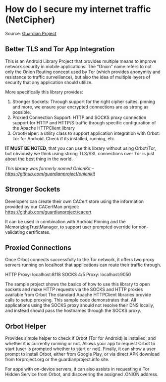 # How do I secure my internet traffic (NetCipher)

Source: [Guardian Project](https://guardianproject.info/code/netcipher/)

## Better TLS and Tor App Integration

This is an Android Library Project that provides multiple means to improve network security in mobile applications. The “Onion” name refers to not only the Onion Routing concept used by Tor (which provides anonymity and resistance to traffic surveillance), but also the idea of multiple layers of security that any application should utilize.

More specifically this library provides:

1. Stronger Sockets: Through support for the right cipher suites, pinning and more, we ensure your encrypted connections are as strong as possible.
1. Proxied Connection Support: HTTP and SOCKS proxy connection support for HTTP and HTTP/S traffic through specific configuration of the Apache HTTPClient library
1. OrbotHelper: a utility class to support application integration with Orbot: Tor for Android. Check if its installed, running, etc.

**IT MUST BE NOTED**, that you can use this library without using Orbot/Tor, but obviously we think using strong TLS/SSL connections over Tor is just about the best thing in the world.

*This library was formerly named OnionKit – https://github.com/guardianproject/onionkit*

## Stronger Sockets

Developers can create their own CACert store using the information provided by our CACertMan project: https://github.com/guardianproject/cacert

It can be used in combination with Android Pinning and the MemorizingTrustManager, to support user prompted override for non-validating certificates.

## Proxied Connections

Once Orbot connects successfully to the Tor network, it offers two proxy servers running on localhost that applications can route their traffic through.

HTTP Proxy: localhost:8118 SOCKS 4/5 Proxy: localhost:9050

The sample project shows the basics of how to use this library to open sockets and make HTTP requests via the SOCKS and HTTP proxies available from Orbot The standard Apache HTTPClient libraries provide calls to setup proxying. This sample code demonstrates that. All applications using the SOCKS proxy should not resolve their DNS locally, and instead should pass the hostnames through the SOCKS proxy.

## Orbot Helper
Provides simple helper to check if Orbot (Tor for Android) is installed, and whether it is currently running or not. Allows your app to request Orbot to start (user is prompted whether to start or not). Finally, it can show a user prompt to install Orbot, either from Google Play, or via direct APK download from torproject.org or the guardianproject.info site.

For apps with on-device servers, it can also assists in requesting a Tor Hidden Service from Orbot, and discovering the assigned .ONION address.

